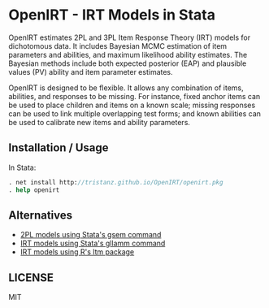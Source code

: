 # OpenIRT - IRT Models in Stata

OpenIRT estimates 2PL and 3PL Item Response Theory (IRT) models for
dichotomous data. It includes Bayesian MCMC estimation of item parameters
and abilities, and maximum likelihood ability estimates.  The Bayesian
methods include both expected posterior (EAP) and plausible values (PV)
ability and item parameter estimates.

OpenIRT is designed to be flexible. It allows any combination of items,
abilities, and responses to be missing.  For instance, fixed anchor
items can be used to place children and items on a known scale; missing
responses can be used to link multiple overlapping test forms; and known
abilities can be used to calibrate new items and ability parameters.

## Installation / Usage

In Stata:

```stata
. net install http://tristanz.github.io/OpenIRT/openirt.pkg
. help openirt
```

## Alternatives

* [2PL models using Stata's gsem command][1]
* [IRT models using Stata's gllamm command][2]
* [IRT models using R's ltm package][3]

## LICENSE

MIT

[1]: http://www.stata.com/manuals13/semexample29g.pdf#semexample29g
[2]: http://www.gllamm.org/faqs/models/irtfitb.html
[3]: http://cran.r-project.org/web/packages/ltm/index.html